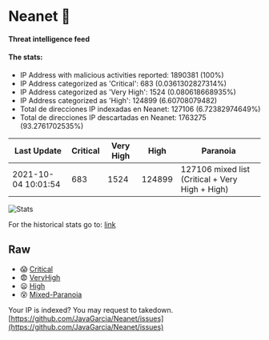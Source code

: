 # Neanet :hocho:
#### Threat intelligence feed
#### The stats:

- IP Address with malicious activities reported: 1890381 (100%)
- IP Address categorized as 'Critical':  683 (0.0361302827314%)
- IP Address categorized as 'Very High':  1524 (0.080618668935%)
- IP Address categorized as 'High':  124899 (6.60708079482)
- Total de direcciones IP indexadas en Neanet:  127106 (6.72382974649%)
- Total de direcciones IP descartadas en Neanet:  1763275 (93.2761702535%)

| Last Update | Critical | Very High | High | Paranoia |
| --- | --- | --- | --- | --- |
| 2021-10-04 10:01:54 | 683 | 1524 | 124899 | 127106 mixed list (Critical + Very High + High)|

![Stats](https://docs.google.com/spreadsheets/d/e/2PACX-1vSnaNMIXVabIpDJjufMlzH7poXnshF3mgd8Is1g9ytUEzVsP5my4Trn8f-xkoLLQ38xpL3HtmUexLo6/pubchart?oid=501124687&format=image)

For the historical stats go to: [link](/stats.csv)
## Raw
- :scream: [Critical](https://raw.githubusercontent.com/JavaGarcia/Neanet/master/blacklists/neanet_critical.txt)
- :fearful: [VeryHigh](https://raw.githubusercontent.com/JavaGarcia/Neanet/master/blacklists/neanet_veryHigh.txtt)
- :frowning: [High](https://raw.githubusercontent.com/JavaGarcia/Neanet/master/blacklists/neanet_high.txt)
- :dizzy_face: [Mixed-Paranoia](https://raw.githubusercontent.com/JavaGarcia/Neanet/master/blacklists/neanet_all.txt)


Your IP is indexed? You may request to takedown. [https://github.com/JavaGarcia/Neanet/issues](https://github.com/JavaGarcia/Neanet/issues)





































































































































































































































































































































































































































































































































































































































































































































































































































































































































































































































































































































































































































































































































































































































































































































































































































































































































































































































































































































































































































































































































































































































































































































































































































































































































































































































































































































































































































































































































































































































































































































































































































































































































































































































































































































































































































































































































































































































































































































































































































































































































































































































































































































































































































































































































































































































































































































































































































































































































































































































































































































































































































































































































































































































































































































































































































































































































































































































































































































































































































































































































































































































































































































































































































































































































































































































































































































































































































































































































































































































































































































































































































































































































































































































































































































































































































































































































































































































































































































































































































































































































































































































































































































































































































































































































































































































































































































































































































































































































































































































































































































































































































































































































































































































